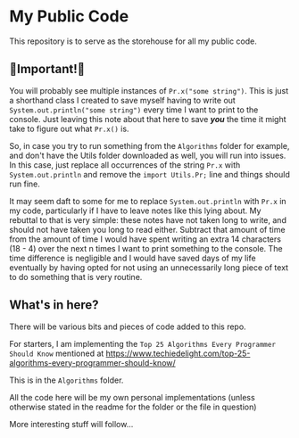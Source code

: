 # My Public Code

This repository is to serve as the storehouse for all my public code.

## 📢Important!📢
You will probably see multiple instances of `Pr.x("some string")`. This is just a shorthand class I created to save myself having to write out `System.out.println("some string")` every time I want to print to the console. Just leaving this note about that here to save ***you*** the time it might take to figure out what `Pr.x()` is.

So, in case you try to run something from the `Algorithms` folder for example, and don't have the Utils folder downloaded as well, you will run into issues. In this case, just replace all occurrences of the string `Pr.x` with `System.out.println` and remove the `import Utils.Pr;` line and things should run fine.

It may seem daft to some for me to replace `System.out.println` with `Pr.x` in my code, particularly if I have to leave notes like this lying about. My rebuttal to that is very simple: these notes have not taken long to write, and should not have taken you long to read either. Subtract that amount of time from the amount of time I would have spent writing an extra 14 characters (18 - 4) over the next n times I want to print something to the console. The time difference is negligible and I would have saved days of my life eventually by having opted for not using an unnecessarily long piece of text to do something that is very routine.
## What's in here?

There will be various bits and pieces of code added to this repo.

For starters, I am implementing the `Top 25 Algorithms Every Programmer Should Know` mentioned at https://www.techiedelight.com/top-25-algorithms-every-programmer-should-know/ 

This is in the `Algorithms` folder.

All the code here will be my own personal implementations (unless otherwise stated in the readme for the folder or the file in question)

More interesting stuff will follow...

